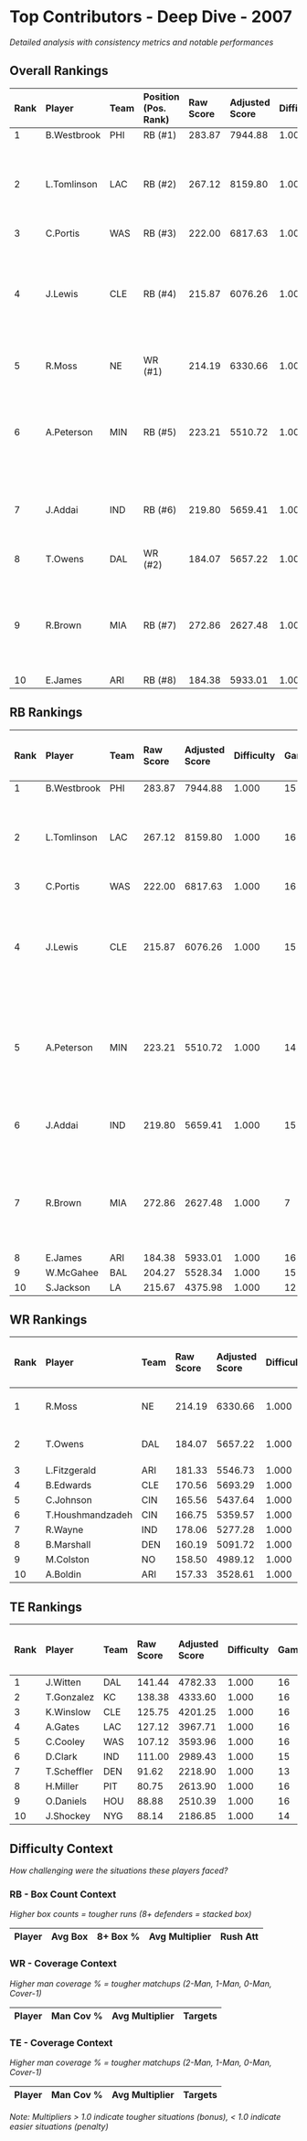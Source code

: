# Top Contributors - Deep Dive - 2007

*Detailed analysis with consistency metrics and notable performances*

## Overall Rankings

| Rank | Player      | Team | Position (Pos. Rank) | Raw Score | Adjusted Score | Difficulty | Games | Avg/Game | Typical | Consistency | Floor | Ceiling | Peak    | Trend      | Notable Games                                |
| :----| :-----------| :----| :--------------------| :---------| :--------------| :----------| :-----| :--------| :-------| :-----------| :-----| :-------| :-------| :----------| :--------------------------------------------|
| 1    | B.Westbrook | PHI  | RB (#1)              | 283.87    | 7944.88        | 1.000      | 15    | 529.66   | 536.58  | 7/3/5       | 471.7 | 601.1   | 782.89  | Stable     |                                              |
| 2    | L.Tomlinson | LAC  | RB (#2)              | 267.12    | 8159.80        | 1.000      | 16    | 509.99   | 468.99  | 8/3/5       | 411.5 | 521.0   | 912.40  | Stable     | Wk 6 (vs LV), Wk 14 (vs TEN), Wk 13 (vs KC)  |
| 3    | C.Portis    | WAS  | RB (#3)              | 222.00    | 6817.63        | 1.000      | 16    | 426.10   | 436.09  | 8/3/5       | 344.6 | 486.9   | 619.33  | Increasing |                                              |
| 4    | J.Lewis     | CLE  | RB (#4)              | 215.87    | 6076.26        | 1.000      | 15    | 405.08   | 389.34  | 6/3/6       | 272.4 | 594.7   | 743.40  | Increasing | Wk 9 (vs SEA), Wk 2 (vs CIN), Wk 14 (vs NYJ) |
| 5    | R.Moss      | NE   | WR (#1)              | 214.19    | 6330.66        | 1.000      | 16    | 395.67   | 413.93  | 7/1/8       | 267.6 | 519.5   | 693.52  | Stable     | Wk 11 (vs BUF)                               |
| 6    | A.Peterson  | MIN  | RB (#5)              | 223.21    | 5510.72        | 1.000      | 14    | 393.62   | 339.31  | 7/0/7       | 168.8 | 481.5   | 1048.63 | Decreasing | Wk 9 (vs LAC), Wk 6 (vs CHI), Wk 3 (vs KC)   |
| 7    | J.Addai     | IND  | RB (#6)              | 219.80    | 5659.41        | 1.000      | 15    | 377.29   | 383.20  | 7/0/8       | 258.0 | 501.6   | 774.23  | Decreasing | Wk 9 (vs NE), Wk 8 (vs CAR)                  |
| 8    | T.Owens     | DAL  | WR (#2)              | 184.07    | 5657.22        | 1.000      | 15    | 377.15   | 426.15  | 7/4/4       | 268.1 | 543.3   | 869.69  | Stable     | Wk 11 (vs WAS)                               |
| 9    | R.Brown     | MIA  | RB (#7)              | 272.86    | 2627.48        | 1.000      | 7     | 375.35   | 351.11  | 3/0/4       | 237.6 | 491.8   | 911.69  | Increasing | Wk 3 (vs NYJ), Wk 4 (vs LV), Wk 5 (vs HOU)   |
| 10   | E.James     | ARI  | RB (#8)              | 184.38    | 5933.01        | 1.000      | 16    | 370.81   | 375.42  | 8/3/5       | 313.4 | 439.3   | 518.62  | Stable     |                                              |

## RB Rankings

| Rank | Player      | Team | Raw Score | Adjusted Score | Difficulty | Games | Avg/Game | Typical | Consistency | Floor | Ceiling | Peak    | Trend      | Notable Games (>150% Typical)                |
| :----| :-----------| :----| :---------| :--------------| :----------| :-----| :--------| :-------| :-----------| :-----| :-------| :-------| :----------| :--------------------------------------------|
| 1    | B.Westbrook | PHI  | 283.87    | 7944.88        | 1.000      | 15    | 529.66   | 536.58  | 7/3/5       | 471.7 | 601.1   | 782.89  | Stable     |                                              |
| 2    | L.Tomlinson | LAC  | 267.12    | 8159.80        | 1.000      | 16    | 509.99   | 468.99  | 8/3/5       | 411.5 | 521.0   | 912.40  | Stable     | Wk 6 (vs LV), Wk 14 (vs TEN), Wk 13 (vs KC)  |
| 3    | C.Portis    | WAS  | 222.00    | 6817.63        | 1.000      | 16    | 426.10   | 436.09  | 8/3/5       | 344.6 | 486.9   | 619.33  | Increasing |                                              |
| 4    | J.Lewis     | CLE  | 215.87    | 6076.26        | 1.000      | 15    | 405.08   | 389.34  | 6/3/6       | 272.4 | 594.7   | 743.40  | Increasing | Wk 9 (vs SEA), Wk 2 (vs CIN), Wk 14 (vs NYJ) |
| 5    | A.Peterson  | MIN  | 223.21    | 5510.72        | 1.000      | 14    | 393.62   | 339.31  | 7/0/7       | 168.8 | 481.5   | 1048.63 | Decreasing | Wk 9 (vs LAC), Wk 6 (vs CHI), Wk 3 (vs KC)   |
| 6    | J.Addai     | IND  | 219.80    | 5659.41        | 1.000      | 15    | 377.29   | 383.20  | 7/0/8       | 258.0 | 501.6   | 774.23  | Decreasing | Wk 9 (vs NE), Wk 8 (vs CAR)                  |
| 7    | R.Brown     | MIA  | 272.86    | 2627.48        | 1.000      | 7     | 375.35   | 351.11  | 3/0/4       | 237.6 | 491.8   | 911.69  | Increasing | Wk 3 (vs NYJ), Wk 4 (vs LV), Wk 5 (vs HOU)   |
| 8    | E.James     | ARI  | 184.38    | 5933.01        | 1.000      | 16    | 370.81   | 375.42  | 8/3/5       | 313.4 | 439.3   | 518.62  | Stable     |                                              |
| 9    | W.McGahee   | BAL  | 204.27    | 5528.34        | 1.000      | 15    | 368.56   | 393.69  | 7/4/4       | 293.1 | 474.3   | 663.80  | Decreasing |                                              |
| 10   | S.Jackson   | LA   | 215.67    | 4375.98        | 1.000      | 12    | 364.66   | 373.94  | 4/2/6       | 325.4 | 438.7   | 557.57  | Stable     |                                              |

## WR Rankings

| Rank | Player           | Team | Raw Score | Adjusted Score | Difficulty | Games | Avg/Game | Typical | Consistency | Floor | Ceiling | Peak   | Trend      | Notable Games (>150% Typical) |
| :----| :----------------| :----| :---------| :--------------| :----------| :-----| :--------| :-------| :-----------| :-----| :-------| :------| :----------| :-----------------------------|
| 1    | R.Moss           | NE   | 214.19    | 6330.66        | 1.000      | 16    | 395.67   | 413.93  | 7/1/8       | 267.6 | 519.5   | 693.52 | Stable     | Wk 11 (vs BUF)                |
| 2    | T.Owens          | DAL  | 184.07    | 5657.22        | 1.000      | 15    | 377.15   | 426.15  | 7/4/4       | 268.1 | 543.3   | 869.69 | Stable     | Wk 11 (vs WAS)                |
| 3    | L.Fitzgerald     | ARI  | 181.33    | 5546.73        | 1.000      | 15    | 369.78   | 279.11  | 5/3/7       | 268.2 | 488.1   | 701.07 | Increasing |                               |
| 4    | B.Edwards        | CLE  | 170.56    | 5693.29        | 1.000      | 16    | 355.83   | 316.00  | 8/2/6       | 264.3 | 421.3   | 658.73 | Stable     |                               |
| 5    | C.Johnson        | CIN  | 165.56    | 5437.64        | 1.000      | 16    | 339.85   | 280.75  | 8/2/6       | 197.0 | 408.7   | 790.42 | Stable     |                               |
| 6    | T.Houshmandzadeh | CIN  | 166.75    | 5359.57        | 1.000      | 16    | 334.97   | 306.15  | 8/1/7       | 252.7 | 372.4   | 575.33 | Decreasing |                               |
| 7    | R.Wayne          | IND  | 178.06    | 5277.28        | 1.000      | 16    | 329.83   | 303.02  | 7/1/8       | 228.8 | 445.3   | 593.70 | Stable     |                               |
| 8    | B.Marshall       | DEN  | 160.19    | 5091.72        | 1.000      | 16    | 318.23   | 280.25  | 8/2/6       | 237.3 | 382.5   | 538.78 | Increasing |                               |
| 9    | M.Colston        | NO   | 158.50    | 4989.12        | 1.000      | 16    | 311.82   | 342.80  | 8/1/7       | 157.9 | 473.9   | 499.48 | Increasing |                               |
| 10   | A.Boldin         | ARI  | 157.33    | 3528.61        | 1.000      | 12    | 294.05   | 245.87  | 4/1/7       | 203.8 | 294.4   | 796.31 | Increasing |                               |

## TE Rankings

| Rank | Player      | Team | Raw Score | Adjusted Score | Difficulty | Games | Avg/Game | Typical | Consistency | Floor | Ceiling | Peak   | Trend      | Notable Games (>150% Typical) |
| :----| :-----------| :----| :---------| :--------------| :----------| :-----| :--------| :-------| :-----------| :-----| :-------| :------| :----------| :-----------------------------|
| 1    | J.Witten    | DAL  | 141.44    | 4782.33        | 1.000      | 16    | 298.90   | 288.92  | 8/1/7       | 216.2 | 384.5   | 660.89 | Decreasing |                               |
| 2    | T.Gonzalez  | KC   | 138.38    | 4333.60        | 1.000      | 16    | 270.85   | 266.18  | 8/1/7       | 151.9 | 312.6   | 530.62 | Decreasing |                               |
| 3    | K.Winslow   | CLE  | 125.75    | 4201.25        | 1.000      | 16    | 262.58   | 237.64  | 8/2/6       | 190.6 | 300.9   | 503.05 | Decreasing |                               |
| 4    | A.Gates     | LAC  | 127.12    | 3967.71        | 1.000      | 16    | 247.98   | 262.36  | 8/2/6       | 103.5 | 365.4   | 484.52 | Decreasing |                               |
| 5    | C.Cooley    | WAS  | 107.12    | 3593.96        | 1.000      | 16    | 224.62   | 192.94  | 8/1/7       | 170.4 | 297.9   | 463.37 | Increasing |                               |
| 6    | D.Clark     | IND  | 111.00    | 2989.43        | 1.000      | 15    | 199.30   | 243.60  | 7/0/8       | 65.6  | 329.3   | 471.47 | Decreasing |                               |
| 7    | T.Scheffler | DEN  | 91.62     | 2218.90        | 1.000      | 13    | 170.68   | 112.36  | 4/3/6       | 83.5  | 291.7   | 383.30 | Stable     |                               |
| 8    | H.Miller    | PIT  | 80.75     | 2613.90        | 1.000      | 16    | 163.37   | 141.00  | 8/2/6       | 108.5 | 197.8   | 369.93 | Decreasing |                               |
| 9    | O.Daniels   | HOU  | 88.88     | 2510.39        | 1.000      | 16    | 156.90   | 156.87  | 7/1/8       | 113.9 | 198.3   | 341.87 | Decreasing |                               |
| 10   | J.Shockey   | NYG  | 88.14     | 2186.85        | 1.000      | 14    | 156.20   | 147.58  | 6/0/8       | 74.0  | 178.7   | 542.92 | Decreasing |                               |

## Difficulty Context

*How challenging were the situations these players faced?*

### RB - Box Count Context

*Higher box counts = tougher runs (8+ defenders = stacked box)*

| Player | Avg Box | 8+ Box % | Avg Multiplier | Rush Att |
| :------| :-------| :--------| :--------------| :--------|

### WR - Coverage Context

*Higher man coverage % = tougher matchups (2-Man, 1-Man, 0-Man, Cover-1)*

| Player | Man Cov % | Avg Multiplier | Targets |
| :------| :---------| :--------------| :-------|

### TE - Coverage Context

*Higher man coverage % = tougher matchups (2-Man, 1-Man, 0-Man, Cover-1)*

| Player | Man Cov % | Avg Multiplier | Targets |
| :------| :---------| :--------------| :-------|

*Note: Multipliers > 1.0 indicate tougher situations (bonus), < 1.0 indicate easier situations (penalty)*

